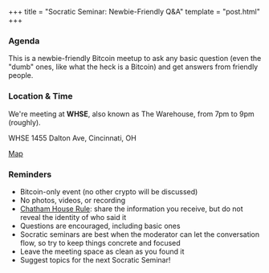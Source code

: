 +++
title = "Socratic Seminar: Newbie-Friendly Q&A"
template = "post.html"
+++


### Agenda

This is a newbie-friendly Bitcoin meetup to ask any basic question (even the "dumb" ones, like what the heck is a Bitcoin) and get answers from friendly people.

### Location & Time

We're meeting at **WHSE**, also known as The Warehouse, from 7pm to 9pm (roughly).

WHSE
1455 Dalton Ave,
Cincinnati, OH

[Map](https://www.google.com/maps/place/WHSE/@39.1116469,-84.5388946,17z/data=!3m1!4b1!4m6!3m5!1s0x8841b5dca3763359:0xf881dd96091a2d01!8m2!3d39.1116469!4d-84.5363197!16s%2Fg%2F11nn37whv_?entry=ttu)


### Reminders

- Bitcoin-only event (no other crypto will be discussed) 
- No photos, videos, or recording 
- [Chatham House Rule](https://www.chathamhouse.org/about-us/chatham-house-rule): share the information you receive, but do not reveal the identity of who said it 
- Questions are encouraged, including basic ones 
- Socratic seminars are best when the moderator can let the conversation flow, so try to keep things concrete and focused 
- Leave the meeting space as clean as you found it 
- Suggest topics for the next Socratic Seminar!




